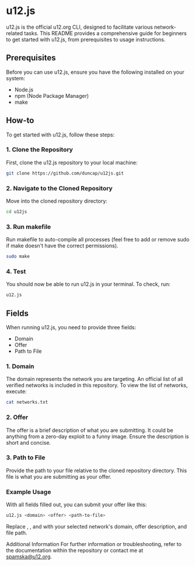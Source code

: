 # u12.js

u12.js is the official u12.org CLI, designed to facilitate various network-related tasks. This README provides a comprehensive guide for beginners to get started with u12.js, from prerequisites to usage instructions.

## Prerequisites

Before you can use u12.js, ensure you have the following installed on your system:

- Node.js
- npm (Node Package Manager)
- make

## How-to

To get started with u12.js, follow these steps:

### 1. Clone the Repository

First, clone the u12.js repository to your local machine:

```bash
git clone https://github.com/duncap/u12js.git
```
### 2. Navigate to the Cloned Repository
Move into the cloned repository directory:

```bash
cd u12js
```
### 3. Run makefile
Run makefile to auto-compile all processes (feel free to add or remove sudo if make doesn't have the correct permissions).

```bash
sudo make
```

### 4. Test
You should now be able to run u12.js in your terminal. To check, run:

```bash
u12.js
```
## Fields
When running u12.js, you need to provide three fields:

- Domain
- Offer
- Path to File

### 1. Domain
The domain represents the network you are targeting. An official list of all verified networks is included in this repository. To view the list of networks, execute:

```bash
cat networks.txt
```
### 2. Offer
The offer is a brief description of what you are submitting. It could be anything from a zero-day exploit to a funny image. Ensure the description is short and concise.

### 3. Path to File
Provide the path to your file relative to the cloned repository directory. This file is what you are submitting as your offer.

### Example Usage
With all fields filled out, you can submit your offer like this:

```bash
u12.js <domain> <offer> <path-to-file>
```
Replace <domain>, <offer>, and <path-to-file> with your selected network's domain, offer description, and file path.

Additional Information
For further information or troubleshooting, refer to the documentation within the repository or contact me at spamska@u12.org.
